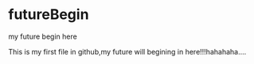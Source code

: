 # futureBegin
my future begin here

This is my first file in github,my future will begining in here!!!hahahaha....
